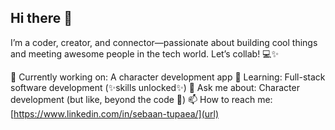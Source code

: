 ## Hi there 👋

I’m a coder, creator, and connector—passionate about building cool things and meeting awesome people in the tech world. Let’s collab! 💻✨

🔭 Currently working on: A character development app
🌱 Learning: Full-stack software development (✨skills unlocked✨)
💬 Ask me about: Character development (but like, beyond the code 👀)
📫 How to reach me: [https://www.linkedin.com/in/sebaan-tupaea/](url)

